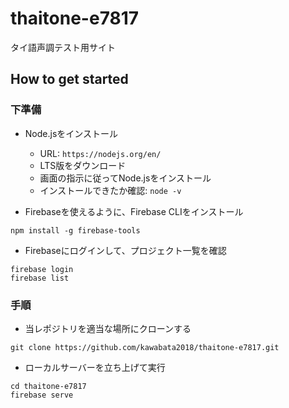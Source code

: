 # thaitone-e7817
タイ語声調テスト用サイト

## How to get started

### 下準備
- Node.jsをインストール
  - URL: `https://nodejs.org/en/`
  - LTS版をダウンロード
  - 画面の指示に従ってNode.jsをインストール
  - インストールできたか確認: `node -v`

- Firebaseを使えるように、Firebase CLIをインストール
```
npm install -g firebase-tools
```
- Firebaseにログインして、プロジェクト一覧を確認
```
firebase login
firebase list
```

### 手順
- 当レポジトリを適当な場所にクローンする
```
git clone https://github.com/kawabata2018/thaitone-e7817.git
```
- ローカルサーバーを立ち上げて実行
```
cd thaitone-e7817
firebase serve
```
